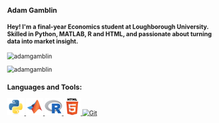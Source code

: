 ### Adam Gamblin

<h4>Hey! I'm a final-year Economics student at Loughborough University.  
Skilled in Python, MATLAB, R and HTML, and passionate about turning data into market insight.</h4>

<p align="left">
  <img src="https://komarev.com/ghpvc/?username=adamgamblin&label=Profile%20views&color=0e75b6&style=flat" alt="adamgamblin" />
</p>

<p>
  <img align="left"
       src="https://github-readme-stats.vercel.app/api/top-langs?username=adamgamblin&show_icons=true&locale=en&layout=compact"
       alt="adamgamblin" />
</p>

<br clear="both" />

<h3 align="left">Languages and Tools:</h3>
<p align="left">
  <a href="https://www.python.org" target="_blank" rel="noreferrer">
    <img src="https://raw.githubusercontent.com/devicons/devicon/master/icons/python/python-original.svg" alt="Python" width="40" height="40" />
  </a>
  <a href="https://www.mathworks.com/products/matlab.html" target="_blank" rel="noreferrer">
    <img src="https://raw.githubusercontent.com/devicons/devicon/master/icons/matlab/matlab-original.svg" alt="MATLAB" width="40" height="40" />
  </a>
  <a href="https://www.r-project.org/" target="_blank" rel="noreferrer">
    <img src="https://raw.githubusercontent.com/devicons/devicon/master/icons/r/r-original.svg" alt="R" width="40" height="40" />
  </a>
  <a href="https://www.w3.org/html/" target="_blank" rel="noreferrer">
    <img src="https://raw.githubusercontent.com/devicons/devicon/master/icons/html5/html5-original-wordmark.svg" alt="HTML5" width="40" height="40" />
  </a>
  <a href="https://git-scm.com/" target="_blank" rel="noreferrer">
    <img src="https://www.vectorlogo.zone/logos/git-scm/git-scm-icon.svg" alt="Git" width="40" height="40" />
  </a>
</p>

